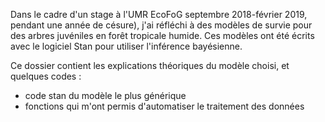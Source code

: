Dans le cadre d'un stage à l'UMR EcoFoG septembre 2018-février 2019, pendant une année de césure), j'ai réfléchi à des modèles de survie pour des arbres juvéniles en forêt tropicale humide.
Ces modèles ont été écrits avec le logiciel Stan pour utiliser l'inférence bayésienne.

Ce dossier contient les explications théoriques du modèle choisi, et quelques codes :
- code stan du modèle le plus générique
- fonctions qui m'ont permis d'automatiser le traitement des données
